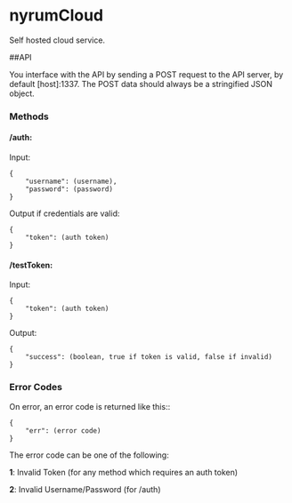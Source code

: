 nyrumCloud
==========

Self hosted cloud service.

##API

You interface with the API by sending a POST request to the API server, by default [host]:1337. The POST data should always be a stringified JSON object.

### Methods

#### **/auth**: 

Input:

	{
		"username": (username),
		"password": (password)
	}

Output if credentials are valid:

	{
		"token": (auth token)
	}

#### **/testToken**:

Input:

	{
		"token": (auth token)
	}

Output:

	{
		"success": (boolean, true if token is valid, false if invalid)
	}

### Error Codes

On error, an error code is returned like this::

	{
		"err": (error code)
	}

The error code can be one of the following:

**1**:
Invalid Token (for any method which requires an auth token)

**2**:
Invalid Username/Password (for /auth)
